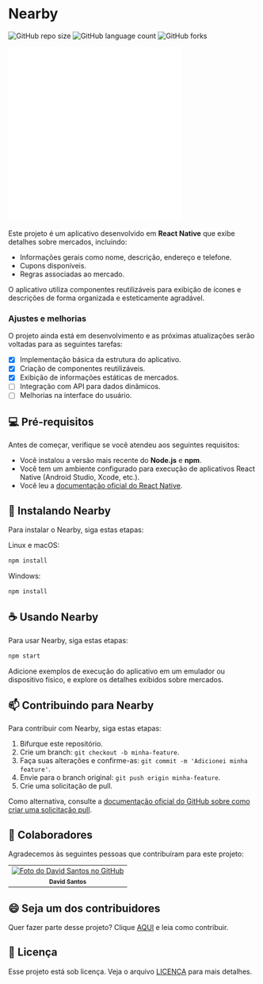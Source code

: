 # Nearby

![GitHub repo size](https://img.shields.io/github/repo-size/davidbragaa/README-template?style=for-the-badge)
![GitHub language count](https://img.shields.io/github/languages/count/davidbragaa/README-template?style=for-the-badge)
![GitHub forks](https://img.shields.io/github/forks/davidbragaa/README-template?style=for-the-badge)

<img src="assets/images/splash-icon.png" width="350px" alt="Exemplo imagem">

Este projeto é um aplicativo desenvolvido em **React Native** que exibe detalhes sobre mercados, incluindo:

- Informações gerais como nome, descrição, endereço e telefone.
- Cupons disponíveis.
- Regras associadas ao mercado.

O aplicativo utiliza componentes reutilizáveis para exibição de ícones e descrições de forma organizada e esteticamente agradável.

### Ajustes e melhorias

O projeto ainda está em desenvolvimento e as próximas atualizações serão voltadas para as seguintes tarefas:

- [x] Implementação básica da estrutura do aplicativo.
- [x] Criação de componentes reutilizáveis.
- [x] Exibição de informações estáticas de mercados.
- [ ] Integração com API para dados dinâmicos.
- [ ] Melhorias na interface do usuário.

## 💻 Pré-requisitos

Antes de começar, verifique se você atendeu aos seguintes requisitos:

- Você instalou a versão mais recente do **Node.js** e **npm**.
- Você tem um ambiente configurado para execução de aplicativos React Native (Android Studio, Xcode, etc.).
- Você leu a [documentação oficial do React Native](https://reactnative.dev/docs/getting-started).

## 🚀 Instalando Nearby

Para instalar o Nearby, siga estas etapas:

Linux e macOS:

```bash
npm install
```

Windows:

```bash
npm install
```

## ☕ Usando Nearby

Para usar Nearby, siga estas etapas:

```bash
npm start
```

Adicione exemplos de execução do aplicativo em um emulador ou dispositivo físico, e explore os detalhes exibidos sobre mercados.

## 📫 Contribuindo para Nearby

Para contribuir com Nearby, siga estas etapas:

1. Bifurque este repositório.
2. Crie um branch: `git checkout -b minha-feature`.
3. Faça suas alterações e confirme-as: `git commit -m 'Adicionei minha feature'`.
4. Envie para o branch original: `git push origin minha-feature`.
5. Crie uma solicitação de pull.

Como alternativa, consulte a [documentação oficial do GitHub sobre como criar uma solicitação pull](https://help.github.com/en/github/collaborating-with-issues-and-pull-requests/creating-a-pull-request).

## 🤝 Colaboradores

Agradecemos às seguintes pessoas que contribuíram para este projeto:

<table>
  <tr>
    <td align="center">
      <a href="#" title="Defina o título do link">
        <img src="https://avatars3.githubusercontent.com/u/31936044" width="100px;" alt="Foto do David Santos no GitHub"/><br>
        <sub>
          <b>David Santos</b>
        </sub>
      </a>
    </td>
  </tr>
</table>

## 😄 Seja um dos contribuidores

Quer fazer parte desse projeto? Clique [AQUI](CONTRIBUTING.md) e leia como contribuir.

## 📝 Licença

Esse projeto está sob licença. Veja o arquivo [LICENÇA](LICENSE.md) para mais detalhes.
